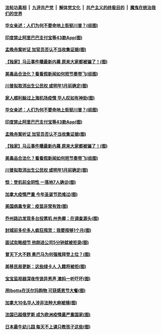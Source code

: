 ####  [法轮功真相](../../../../basic/blob/master/README.md?t=11252303) &nbsp;|&nbsp; [九评共产党](../../../../9ping.md/blob/master/README.md?t=11252303) &nbsp;|&nbsp; [解体党文化](../../../../jtdwh.md/blob/master/README.md?t=11252303)  &nbsp;|&nbsp; [共产主义的终极目的](../../../../gczydzjmd.md/blob/master/README.md?t=11252303) &nbsp;|&nbsp; [魔鬼在统治我们的世界](../../../../mgztzwmdsj.md/blob/master/README.md?t=11252303) 

#### [华女亲述：人们为何不要命地上街挺川普？(组图)](../pages/p3/953686.md?t=11252303) 

#### [印度禁止阿里巴巴支付宝等43款App(图)](../pages/p3/953682.md?t=11252303) 

#### [孟晚舟案听证 加官员否认不当收集证据(图)](../pages/p3/953679.md?t=11252303) 

#### [【独家】马云事件曝最新内幕 原来大家都被骗了！(图)](../pages/p3/953558.md?t=11252303) 

#### [美毒品合法化？看看假新闻如何把节奏带飞(组图)](../pages/p3/953656.md?t=11252303) 

#### [川普拟取消出生公民权 或明年1月前确定(图)](../pages/p3/953645.md?t=11252303) 

#### [家人顺利躲过上海机场疫情 华人叹如有神助(图)](../pages/p3/953710.md?t=11252303) 

#### [华女亲述：人们为何不要命地上街挺川普？(组图)](../pages/p3/953686.md?t=11252303) 

#### [印度禁止阿里巴巴支付宝等43款App(图)](../pages/p3/953682.md?t=11252303) 

#### [孟晚舟案听证 加官员否认不当收集证据(图)](../pages/p3/953679.md?t=11252303) 

#### [【独家】马云事件曝最新内幕 原来大家都被骗了！(图)](../pages/p3/953558.md?t=11252303) 

#### [美毒品合法化？看看假新闻如何把节奏带飞(组图)](../pages/p3/953656.md?t=11252303) 

#### [川普拟取消出生公民权 或明年1月前确定(图)](../pages/p3/953645.md?t=11252303) 

#### [惊：登机前全阴性 一落地7人确诊(图)](../pages/p3/953639.md?t=11252303) 

#### [加拿大疫情严重 今年圣诞节恐难过(图)](../pages/p3/953563.md?t=11252303) 

#### [美国病毒专家：疫苗非常有效(图)](../pages/p3/953552.md?t=11252303) 

#### [乔州路边发现多台投票机 州务卿：在调查源头(图)](../pages/p3/953548.md?t=11252303) 

#### [封城前多伦多人疯狂囤货：我要囤够1个月(图)](../pages/p3/953536.md?t=11252303) 

#### [面试忽略细节 他刚进公司5分钟就被拒录(图)](../pages/p3/953507.md?t=11252303) 

#### [冒天下大不韪 奥巴马为何强推拜登上位？(图)](../pages/p3/953505.md?t=11252303) 

#### [美移民局更新：这些绿卡人 入籍将被拒(图)](../pages/p3/953434.md?t=11252303) 

#### [宝宝监视器深夜传诡异男声 澳妈一听吓坏(图)](../pages/p3/953418.md?t=11252303) 

#### [用Ibotta在沃尔玛购物 可获感恩节大餐(图)](../pages/p3/953411.md?t=11252303) 

#### [加拿大10名华人涉非法种大麻被捕(图)](../pages/p3/953401.md?t=11252303) 

#### [法国已超俄罗斯 成为欧洲疫情最严重国家(图)](../pages/p3/953394.md?t=11252303) 

#### [日本最牛幼儿园 每天不上课只教孩子这些(图)](../pages/p3/952890.md?t=11252303) 

